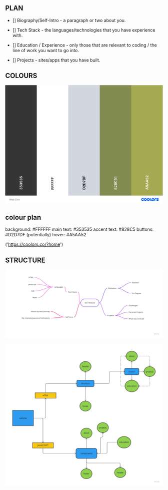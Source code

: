 ## PLAN

- [] Biography/Self-Intro - a paragraph or two about you.

- [] Tech Stack - the languages/technologies that you have experience with.

- [] Education / Experience - only those that are relevant to coding / the line of work you want to go into.

- [] Projects - sites/apps that you have built.


## COLOURS

![colour scheme](colour-scheme/web-dev.png)

## colour plan

background: #FFFFFF
main text: #353535
accent text: #828C5
buttons: #D2D7DF (potentially)
hover: #A5AA52

('https://coolors.co/?home')


## STRUCTURE

![mindmap](plan-assets/mindmap.jpg)

![website flowchart](plan-assets/web-plan.jpg)